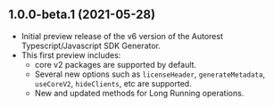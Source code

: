 ## 1.0.0-beta.1 (2021-05-28)

- Initial preview release of the v6 version of the Autorest Typescript/Javascript SDK Generator.
- This first preview includes:
  - core v2 packages are supported by default.
  - Several new options such as `licenseHeader`, `generateMetadata`, `useCoreV2`, `hideClients`, etc are supported.
  - New and updated methods for Long Running operations.
